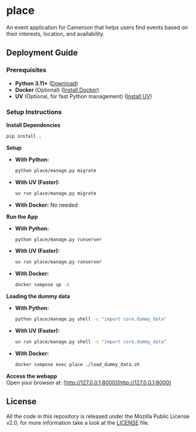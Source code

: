 # place

An event application for Cameroon that helps users find events based on their interests, location, and availability.

## Deployment Guide

### Prerequisites 

- **Python 3.11+** ([Download](https://python.org))  
- **Docker** (Optional) ([Install Docker](https://docs.docker.com/get-started/get-docker/))  
- **UV** (Optional, for fast Python management) ([Install UV](https://docs.astral.sh/uv/getting-started/installation/))  

### Setup Instructions

**Install Dependencies**  
  ```sh
  pip install .
  ```

**Setup**
  - **With Python:**  
    ```sh
    python place/manage.py migrate
    ```  
  - **With UV (Faster):**  
    ```sh
    uv run place/manage.py migrate
    ```  
  - **With Docker:**  No needed 

**Run the App**  
  - **With Python:**  
    ```sh
    python place/manage.py runserver
    ```  
  - **With UV (Faster):**  
    ```sh
    uv run place/manage.py runserver
    ```  
  - **With Docker:**  
    ```sh
    docker compose up -d
    ```  

**Loading the dummy data**
  - **With Python:**  
    ```sh
    python place/manage.py shell -c "import core.dummy_data"
    ```  
  - **With UV (Faster):**  
    ```sh
    uv run place/manage.py shell -c "import core.dummy_data"
    ```  
  - **With Docker:**  
    ```sh
    docker compose exec place ./load_dummy_data.sh
    ```  

**Access the webapp**  
  Open your browser at: [http://127.0.0.1:8000](http://127.0.0.1:8000)

## License

All the code in this repository is released under the Mozilla Public License v2.0, for more information take a look at the [LICENSE](LICENSE) file.
